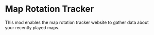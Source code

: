 # Map Rotation Tracker
This mod enables the map rotation tracker website to gather data about your recently played maps.
